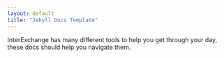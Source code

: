 ```yaml
---
layout: default
title: "Jekyll Docs Template"
---
```


InterExchange has many different tools to help you get through your day, these docs should help you navigate them.
